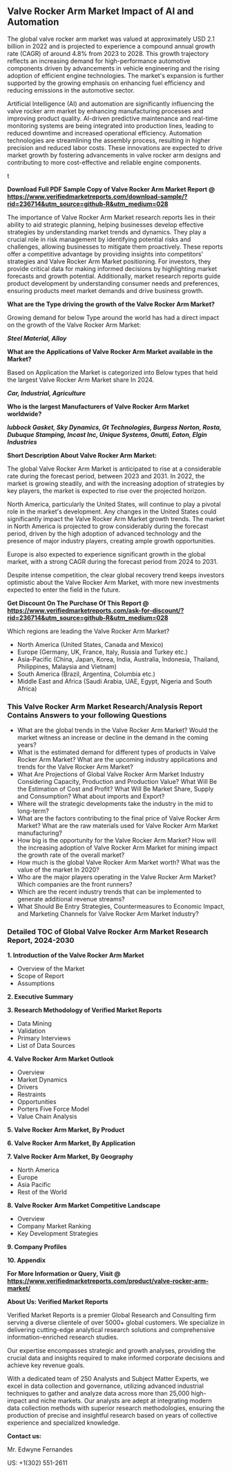 <h2>Valve Rocker Arm Market Impact of AI and Automation</h2><p>The global valve rocker arm market was valued at approximately USD 2.1 billion in 2022 and is projected to experience a compound annual growth rate (CAGR) of around 4.8% from 2023 to 2028. This growth trajectory reflects an increasing demand for high-performance automotive components driven by advancements in vehicle engineering and the rising adoption of efficient engine technologies. The market's expansion is further supported by the growing emphasis on enhancing fuel efficiency and reducing emissions in the automotive sector.</p><p>Artificial Intelligence (AI) and automation are significantly influencing the valve rocker arm market by enhancing manufacturing processes and improving product quality. AI-driven predictive maintenance and real-time monitoring systems are being integrated into production lines, leading to reduced downtime and increased operational efficiency. Automation technologies are streamlining the assembly process, resulting in higher precision and reduced labor costs. These innovations are expected to drive market growth by fostering advancements in valve rocker arm designs and contributing to more cost-effective and reliable engine components.</p>t</p><p id="" class=""><strong>Download Full PDF Sample Copy of Valve Rocker Arm Market Report @ <a href="https://www.verifiedmarketreports.com/download-sample/?rid=236714&utm_source=github-R&utm_medium=028" target="_blank">https://www.verifiedmarketreports.com/download-sample/?rid=236714&utm_source=github-R&utm_medium=028</a></strong></p><p>The importance of&nbsp;Valve Rocker Arm Market research reports lies in their ability to aid strategic planning, helping businesses develop effective strategies by understanding market trends and dynamics. They play a crucial role in risk management by identifying potential risks and challenges, allowing businesses to mitigate them proactively. These reports offer a competitive advantage by providing insights into competitors' strategies and Valve Rocker Arm Market positioning. For investors, they provide critical data for making informed decisions by highlighting market forecasts and growth potential. Additionally, market research reports guide product development by understanding consumer needs and preferences, ensuring products meet market demands and drive business growth.</p><p><strong>What are the&nbsp;Type driving the growth of the Valve Rocker Arm Market?</strong></p><p id="" class="">Growing demand for below Type around the world has had a direct impact on the growth of the Valve Rocker Arm Market:</p><em><strong>Steel Material, Alloy</strong></em></p><strong>What are the&nbsp;Applications&nbsp;of Valve Rocker Arm Market available in the Market?</strong></p><p id="" class="">Based on Application the Market is categorized into Below types that held the largest Valve Rocker Arm Market share In 2024.</p><em><strong>Car, Industrial, Agriculture</strong></em></p><strong>Who is the largest Manufacturers of Valve Rocker Arm Market worldwide?</strong></p><p><em><strong>lubbock Gasket, Sky Dynamics, Gt Technologies, Burgess Norton, Rosta, Dubuque Stamping, Incast Inc, Unique Systems, Gnutti, Eaton, Elgin Industries</strong></em></p><p id="" class=""><strong>Short Description About Valve Rocker Arm Market:</strong></p><p>The global Valve Rocker Arm Market is anticipated to rise at a considerable rate during the forecast period, between 2023 and 2031. In 2022, the market is growing steadily, and with the increasing adoption of strategies by key players, the market is expected to rise over the projected horizon.</p><p>North America, particularly the United States, will continue to play a pivotal role in the market's development. Any changes in the United States could significantly impact the Valve Rocker Arm Market growth trends. The market in North America is projected to grow considerably during the forecast period, driven by the high adoption of advanced technology and the presence of major industry players, creating ample growth opportunities.</p><p>Europe is also expected to experience significant growth in the global market, with a strong CAGR during the forecast period from 2024 to 2031.</p><p>Despite intense competition, the clear global recovery trend keeps investors optimistic about the Valve Rocker Arm Market, with more new investments expected to enter the field in the future.</p><p id="" class=""><strong>Get Discount On The Purchase Of This Report @ <a href="https://www.verifiedmarketreports.com/ask-for-discount/?rid=236714&utm_source=github-R&utm_medium=028" target="_blank">https://www.verifiedmarketreports.com/ask-for-discount/?rid=236714&utm_source=github-R&utm_medium=028</a></strong></p>Which regions are leading the Valve Rocker Arm Market?</p><ul><li>North America (United States, Canada and Mexico)</li><li>Europe (Germany, UK, France, Italy, Russia and Turkey etc.)</li><li>Asia-Pacific (China, Japan, Korea, India, Australia, Indonesia, Thailand, Philippines, Malaysia and Vietnam)</li><li>South America (Brazil, Argentina, Columbia etc.)</li><li>Middle East and Africa (Saudi Arabia, UAE, Egypt, Nigeria and South Africa)</li></ul><h3 id="" class="">This Valve Rocker Arm Market Research/Analysis Report Contains Answers to your following Questions</h3><ul><li>What are the global trends in the Valve Rocker Arm Market? Would the market witness an increase or decline in the demand in the coming years?</li><li>What is the estimated demand for different types of products in Valve Rocker Arm Market? What are the upcoming industry applications and trends for the Valve Rocker Arm Market?</li><li>What Are Projections of Global Valve Rocker Arm Market Industry Considering Capacity, Production and Production Value? What Will Be the Estimation of Cost and Profit? What Will Be Market Share, Supply and Consumption? What about imports and Export?</li><li>Where will the strategic developments take the industry in the mid to long-term?</li><li>What are the factors contributing to the final price of Valve Rocker Arm Market? What are the raw materials used for Valve Rocker Arm Market manufacturing?</li><li>How big is the opportunity for the Valve Rocker Arm Market? How will the increasing adoption of Valve Rocker Arm Market for mining impact the growth rate of the overall market?</li><li>How much is the global Valve Rocker Arm Market worth? What was the value of the market In 2020?</li><li>Who are the major players operating in the Valve Rocker Arm Market? Which companies are the front runners?</li><li>Which are the recent industry trends that can be implemented to generate additional revenue streams?</li><li>What Should Be Entry Strategies, Countermeasures to Economic Impact, and Marketing Channels for Valve Rocker Arm Market Industry?</li></ul><h3 id="" class="">Detailed TOC of Global Valve Rocker Arm Market Research Report, 2024-2030</h3><p id="" class=""><strong>1. Introduction of the Valve Rocker Arm Market</strong></p><ul><li>Overview of the Market</li><li>Scope of Report</li><li>Assumptions</li></ul><p id="" class=""><strong>2. Executive Summary</strong></p><p id="" class=""><strong>3. Research Methodology of Verified Market Reports</strong></p><ul><li>Data Mining</li><li>Validation</li><li>Primary Interviews</li><li>List of Data Sources</li></ul><p id="" class=""><strong>4. Valve Rocker Arm Market Outlook</strong></p><ul><li>Overview</li><li>Market Dynamics</li><li>Drivers</li><li>Restraints</li><li>Opportunities</li><li>Porters Five Force Model</li><li>Value Chain Analysis</li></ul><p id="" class=""><strong>5. Valve Rocker Arm Market, By Product</strong></p><p id="" class=""><strong>6. Valve Rocker Arm Market, By Application</strong></p><p id="" class=""><strong>7. Valve Rocker Arm Market, By Geography</strong></p><ul><li>North America</li><li>Europe</li><li>Asia Pacific</li><li>Rest of the World</li></ul><p id="" class=""><strong>8. Valve Rocker Arm Market Competitive Landscape</strong></p><ul><li>Overview</li><li>Company Market Ranking</li><li>Key Development Strategies</li></ul><p id="" class=""><strong>9. Company Profiles</strong></p><p id="" class=""><strong>10. Appendix</strong></p><p id="" class=""><strong>For More Information or Query, Visit @ <a href="https://www.verifiedmarketreports.com/product/valve-rocker-arm-market/" target="_blank">https://www.verifiedmarketreports.com/product/valve-rocker-arm-market/</a></strong></p><p id="" class=""><strong>About Us: Verified Market Reports</strong></p><p id="" class="">Verified Market Reports is a premier Global Research and Consulting firm serving a diverse clientele of over 5000+ global customers. We specialize in delivering cutting-edge analytical research solutions and comprehensive information-enriched research studies.</p><p id="" class="">Our expertise encompasses strategic and growth analyses, providing the crucial data and insights required to make informed corporate decisions and achieve key revenue goals.</p><p id="" class="">With a dedicated team of 250 Analysts and Subject Matter Experts, we excel in data collection and governance, utilizing advanced industrial techniques to gather and analyze data across more than 25,000 high-impact and niche markets. Our analysts are adept at integrating modern data collection methods with superior research methodologies, ensuring the production of precise and insightful research based on years of collective experience and specialized knowledge.</p><p id="" class=""><strong>Contact us:</strong></p><p id="" class="">Mr. Edwyne Fernandes</p><p id="" class="">US: +1(302) 551-2611</p>